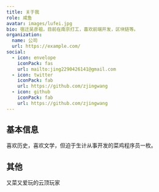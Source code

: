 ```yaml
---
title: 关于我
role: 咸鱼
avatar: images/lufei.jpg
bio: 宿迁吴彦祖，目前在南京打工，喜欢前端开发，区块链等。
organization:
  name: 公司
  url: https://example.com/
social:
  - icon: envelope
    iconPack: fas
    url: mailto:jing2290426141@gmail.com
  - icon: twitter
    iconPack: fab
    url: https://github.com/zjingwang
  - icon: github
    iconPack: fab
    url: https://github.com/zjingwang
---
```


## 基本信息

喜欢历史，喜欢文学，但迫于生计从事开发的菜鸡程序员一枚。

## 其他  

又菜又爱玩的云顶玩家
